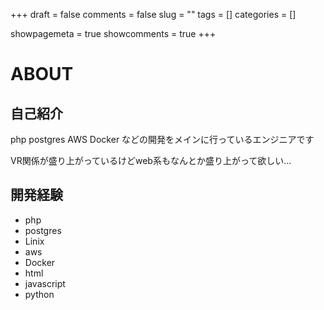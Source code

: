 +++
draft = false
comments = false
slug = ""
tags = []
categories = []

showpagemeta = true
showcomments = true
+++
# ABOUT
## 自己紹介
php postgres AWS Docker などの開発をメインに行っているエンジニアです

VR関係が盛り上がっているけどweb系もなんとか盛り上がって欲しい…


## 開発経験
* php
* postgres
* Linix
* aws
* Docker
* html
* javascript
* python
